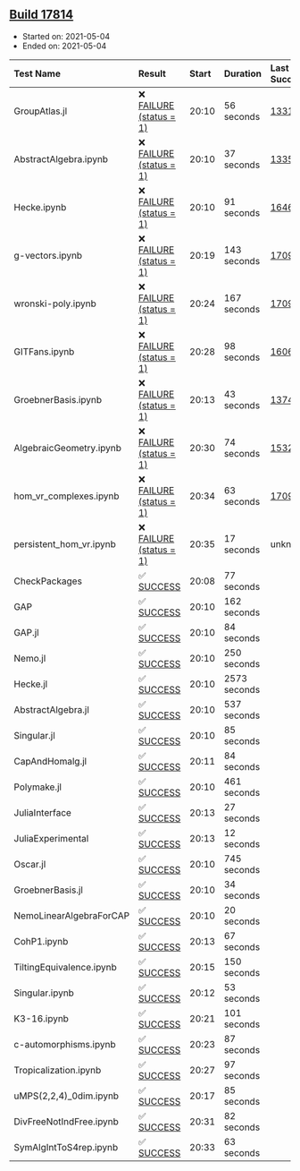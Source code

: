 ## [Build 17814](https://oscarci.mathematik.uni-kl.de/job/oscar/17814/)

* Started on: 2021-05-04
* Ended on: 2021-05-04

| Test Name    | Result | Start | Duration | Last Success | First Failure |
|:-------------|:-------|:------|:---------|:-------------|:--------------|
| GroupAtlas.jl | ❌ [FAILURE (status = 1)](https://oscarci.mathematik.uni-kl.de/job/oscar/17814/artifact/logs/build-17814/GroupAtlas.jl.log) | 20:10 | 56 seconds | [13311](https://oscarci.mathematik.uni-kl.de/job/oscar/13311/) | [13312](https://oscarci.mathematik.uni-kl.de/job/oscar/13312/) |
| AbstractAlgebra.ipynb | ❌ [FAILURE (status = 1)](https://oscarci.mathematik.uni-kl.de/job/oscar/17814/artifact/logs/build-17814/AbstractAlgebra.ipynb.log) | 20:10 | 37 seconds | [13355](https://oscarci.mathematik.uni-kl.de/job/oscar/13355/) | [13356](https://oscarci.mathematik.uni-kl.de/job/oscar/13356/) |
| Hecke.ipynb | ❌ [FAILURE (status = 1)](https://oscarci.mathematik.uni-kl.de/job/oscar/17814/artifact/logs/build-17814/Hecke.ipynb.log) | 20:10 | 91 seconds | [16463](https://oscarci.mathematik.uni-kl.de/job/oscar/16463/) | [16464](https://oscarci.mathematik.uni-kl.de/job/oscar/16464/) |
| g-vectors.ipynb | ❌ [FAILURE (status = 1)](https://oscarci.mathematik.uni-kl.de/job/oscar/17814/artifact/logs/build-17814/g-vectors.ipynb.log) | 20:19 | 143 seconds | [17099](https://oscarci.mathematik.uni-kl.de/job/oscar/17099/) | [17100](https://oscarci.mathematik.uni-kl.de/job/oscar/17100/) |
| wronski-poly.ipynb | ❌ [FAILURE (status = 1)](https://oscarci.mathematik.uni-kl.de/job/oscar/17814/artifact/logs/build-17814/wronski-poly.ipynb.log) | 20:24 | 167 seconds | [17098](https://oscarci.mathematik.uni-kl.de/job/oscar/17098/) | [17099](https://oscarci.mathematik.uni-kl.de/job/oscar/17099/) |
| GITFans.ipynb | ❌ [FAILURE (status = 1)](https://oscarci.mathematik.uni-kl.de/job/oscar/17814/artifact/logs/build-17814/GITFans.ipynb.log) | 20:28 | 98 seconds | [16068](https://oscarci.mathematik.uni-kl.de/job/oscar/16068/) | [16069](https://oscarci.mathematik.uni-kl.de/job/oscar/16069/) |
| GroebnerBasis.ipynb | ❌ [FAILURE (status = 1)](https://oscarci.mathematik.uni-kl.de/job/oscar/17814/artifact/logs/build-17814/GroebnerBasis.ipynb.log) | 20:13 | 43 seconds | [13748](https://oscarci.mathematik.uni-kl.de/job/oscar/13748/) | [13749](https://oscarci.mathematik.uni-kl.de/job/oscar/13749/) |
| AlgebraicGeometry.ipynb | ❌ [FAILURE (status = 1)](https://oscarci.mathematik.uni-kl.de/job/oscar/17814/artifact/logs/build-17814/AlgebraicGeometry.ipynb.log) | 20:30 | 74 seconds | [15322](https://oscarci.mathematik.uni-kl.de/job/oscar/15322/) | [15323](https://oscarci.mathematik.uni-kl.de/job/oscar/15323/) |
| hom_vr_complexes.ipynb | ❌ [FAILURE (status = 1)](https://oscarci.mathematik.uni-kl.de/job/oscar/17814/artifact/logs/build-17814/hom_vr_complexes.ipynb.log) | 20:34 | 63 seconds | [17099](https://oscarci.mathematik.uni-kl.de/job/oscar/17099/) | [17100](https://oscarci.mathematik.uni-kl.de/job/oscar/17100/) |
| persistent_hom_vr.ipynb | ❌ [FAILURE (status = 1)](https://oscarci.mathematik.uni-kl.de/job/oscar/17814/artifact/logs/build-17814/persistent_hom_vr.ipynb.log) | 20:35 | 17 seconds | unknown | unknown |
| CheckPackages | ✅ [SUCCESS](https://oscarci.mathematik.uni-kl.de/job/oscar/17814/artifact/logs/build-17814/CheckPackages.log) | 20:08 | 77 seconds |  |  |
| GAP | ✅ [SUCCESS](https://oscarci.mathematik.uni-kl.de/job/oscar/17814/artifact/logs/build-17814/GAP.log) | 20:10 | 162 seconds |  |  |
| GAP.jl | ✅ [SUCCESS](https://oscarci.mathematik.uni-kl.de/job/oscar/17814/artifact/logs/build-17814/GAP.jl.log) | 20:10 | 84 seconds |  |  |
| Nemo.jl | ✅ [SUCCESS](https://oscarci.mathematik.uni-kl.de/job/oscar/17814/artifact/logs/build-17814/Nemo.jl.log) | 20:10 | 250 seconds |  |  |
| Hecke.jl | ✅ [SUCCESS](https://oscarci.mathematik.uni-kl.de/job/oscar/17814/artifact/logs/build-17814/Hecke.jl.log) | 20:10 | 2573 seconds |  |  |
| AbstractAlgebra.jl | ✅ [SUCCESS](https://oscarci.mathematik.uni-kl.de/job/oscar/17814/artifact/logs/build-17814/AbstractAlgebra.jl.log) | 20:10 | 537 seconds |  |  |
| Singular.jl | ✅ [SUCCESS](https://oscarci.mathematik.uni-kl.de/job/oscar/17814/artifact/logs/build-17814/Singular.jl.log) | 20:10 | 85 seconds |  |  |
| CapAndHomalg.jl | ✅ [SUCCESS](https://oscarci.mathematik.uni-kl.de/job/oscar/17814/artifact/logs/build-17814/CapAndHomalg.jl.log) | 20:11 | 84 seconds |  |  |
| Polymake.jl | ✅ [SUCCESS](https://oscarci.mathematik.uni-kl.de/job/oscar/17814/artifact/logs/build-17814/Polymake.jl.log) | 20:10 | 461 seconds |  |  |
| JuliaInterface | ✅ [SUCCESS](https://oscarci.mathematik.uni-kl.de/job/oscar/17814/artifact/logs/build-17814/JuliaInterface.log) | 20:13 | 27 seconds |  |  |
| JuliaExperimental | ✅ [SUCCESS](https://oscarci.mathematik.uni-kl.de/job/oscar/17814/artifact/logs/build-17814/JuliaExperimental.log) | 20:13 | 12 seconds |  |  |
| Oscar.jl | ✅ [SUCCESS](https://oscarci.mathematik.uni-kl.de/job/oscar/17814/artifact/logs/build-17814/Oscar.jl.log) | 20:10 | 745 seconds |  |  |
| GroebnerBasis.jl | ✅ [SUCCESS](https://oscarci.mathematik.uni-kl.de/job/oscar/17814/artifact/logs/build-17814/GroebnerBasis.jl.log) | 20:10 | 34 seconds |  |  |
| NemoLinearAlgebraForCAP | ✅ [SUCCESS](https://oscarci.mathematik.uni-kl.de/job/oscar/17814/artifact/logs/build-17814/NemoLinearAlgebraForCAP.log) | 20:10 | 20 seconds |  |  |
| CohP1.ipynb | ✅ [SUCCESS](https://oscarci.mathematik.uni-kl.de/job/oscar/17814/artifact/logs/build-17814/CohP1.ipynb.log) | 20:13 | 67 seconds |  |  |
| TiltingEquivalence.ipynb | ✅ [SUCCESS](https://oscarci.mathematik.uni-kl.de/job/oscar/17814/artifact/logs/build-17814/TiltingEquivalence.ipynb.log) | 20:15 | 150 seconds |  |  |
| Singular.ipynb | ✅ [SUCCESS](https://oscarci.mathematik.uni-kl.de/job/oscar/17814/artifact/logs/build-17814/Singular.ipynb.log) | 20:12 | 53 seconds |  |  |
| K3-16.ipynb | ✅ [SUCCESS](https://oscarci.mathematik.uni-kl.de/job/oscar/17814/artifact/logs/build-17814/K3-16.ipynb.log) | 20:21 | 101 seconds |  |  |
| c-automorphisms.ipynb | ✅ [SUCCESS](https://oscarci.mathematik.uni-kl.de/job/oscar/17814/artifact/logs/build-17814/c-automorphisms.ipynb.log) | 20:23 | 87 seconds |  |  |
| Tropicalization.ipynb | ✅ [SUCCESS](https://oscarci.mathematik.uni-kl.de/job/oscar/17814/artifact/logs/build-17814/Tropicalization.ipynb.log) | 20:27 | 97 seconds |  |  |
| uMPS(2,2,4)_0dim.ipynb | ✅ [SUCCESS](https://oscarci.mathematik.uni-kl.de/job/oscar/17814/artifact/logs/build-17814/uMPS-2-2-4-_0dim.ipynb.log) | 20:17 | 85 seconds |  |  |
| DivFreeNotIndFree.ipynb | ✅ [SUCCESS](https://oscarci.mathematik.uni-kl.de/job/oscar/17814/artifact/logs/build-17814/DivFreeNotIndFree.ipynb.log) | 20:31 | 82 seconds |  |  |
| SymAlgIntToS4rep.ipynb | ✅ [SUCCESS](https://oscarci.mathematik.uni-kl.de/job/oscar/17814/artifact/logs/build-17814/SymAlgIntToS4rep.ipynb.log) | 20:33 | 63 seconds |  |  |
